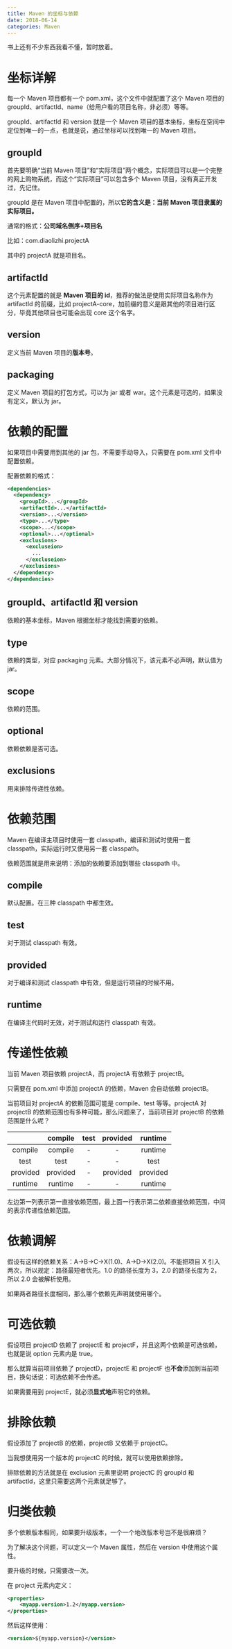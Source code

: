 ```yaml
---
title: Maven 的坐标与依赖
date: 2018-06-14
categories: Maven
---
```


书上还有不少东西我看不懂，暂时放着。

<!--more-->



# 坐标详解

每一个 Maven 项目都有一个 pom.xml，这个文件中就配置了这个 Maven 项目的 groupId、artifactId、name（给用户看的项目名称，非必须）等等。

groupId、artifactId 和 version 就是一个 Maven 项目的基本坐标，坐标在空间中定位到唯一的一点，也就是说，通过坐标可以找到唯一的 Maven 项目。

## groupId

首先要明确“当前 Maven 项目”和“实际项目”两个概念，实际项目可以是一个完整的网上购物系统，而这个“实际项目”可以包含多个 Maven 项目，没有真正开发过，先记住。

groupId 是在 Maven 项目中配置的，所以**它的含义是：当前 Maven 项目隶属的实际项目。**

通常的格式：**公司域名倒序+项目名**

比如：com.diaolizhi.projectA

其中的 projectA 就是项目名。

## artifactId

这个元素配置的就是 **Maven 项目的 id**，推荐的做法是使用实际项目名称作为 artifactId 的前缀，比如 projectA-core，加前缀的意义是跟其他的项目进行区分，毕竟其他项目也可能会出现 core 这个名字。

## version

定义当前 Maven 项目的**版本号**。

## packaging

定义 Maven 项目的打包方式，可以为 jar 或者 war。这个元素是可选的，如果没有定义，默认为 jar。



# 依赖的配置

如果项目中需要用到其他的 jar 包，不需要手动导入，只需要在 pom.xml 文件中配置依赖。

配置依赖的格式：

```xml
<dependencies>
  <dependency>
    <groupId>...</groupId>
    <artifactId>...</artifactId>
    <version>...</version>
    <type>...</type>
    <scope>...</scope>
    <optional>...</optional>
    <exclusions>
      <excluseion>
        ...
      </excluseion>
    </exclusions>
  </dependency>
</dependencies>
```

## groupId、artifactId 和 version

依赖的基本坐标，Maven 根据坐标才能找到需要的依赖。

## type

依赖的类型，对应 packaging 元素。大部分情况下，该元素不必声明，默认值为 jar。

## scope

依赖的范围。

## optional

依赖依赖是否可选。

## exclusions

用来排除传递性依赖。



# 依赖范围

Maven 在编译主项目时使用一套 classpath，编译和测试时使用一套 classpath，实际运行时又使用另一套 classpath。

依赖范围就是用来说明：添加的依赖要添加到哪些 classpath 中。

## compile

默认配置。在三种 classpath 中都生效。

## test

对于测试 classpath 有效。

## provided

对于编译和测试 classpath 中有效，但是运行项目的时候不用。

## runtime

在编译主代码时无效，对于测试和运行 classpath 有效。



# 传递性依赖

当前 Maven 项目依赖 projectA，而 projectA 有依赖于 projectB。

只需要在 pom.xml 中添加 projectA 的依赖，Maven 会自动依赖 projectB。

当前项目对 projectA 的依赖范围可能是 compile、test 等等。projectA 对 projectB 的依赖范围也有多种可能，那么问题来了，当前项目对 projectB 的依赖范围是什么呢？



|          | compile  | test | provided | runtime  |
| :------: | :------: | :--: | :------: | :------: |
| compile  | compile  |  -   |    -     | runtime  |
|   test   |   test   |  -   |    -     |   test   |
| provided | provided |  -   | provided | provided |
| runtime  | runtime  |  -   |    -     | runtime  |

左边第一列表示第一直接依赖范围，最上面一行表示第二依赖直接依赖范围，中间的表示传递性依赖范围。



# 依赖调解

假设有这样的依赖关系：A->B->C->X(1.0)、A->D->X(2.0)。不能把项目 X 引入两次，所以规定：路径最短者优先。1.0 的路径长度为 3，2.0 的路径长度为 2，所以 2.0 会被解析使用。

如果两者路径长度相同，那么哪个依赖先声明就使用哪个。



# 可选依赖

假设项目 projectD 依赖了 projectE 和 projectF，并且这两个依赖是可选依赖，也就是说 option 元素内是 true。

那么就算当前项目依赖了 projectD，projectE 和 projectF 也**不会**添加到当前项目，换句话说：可选依赖不会传递。

如果需要用到 projectE，就必须**显式地**声明它的依赖。



# 排除依赖

假设添加了 projectB 的依赖，projectB 又依赖于 projectC。

当我想使用另一个版本的 projectC 的时候，就可以使用依赖排除。

排除依赖的方法就是在 exclusion 元素里说明 projectC 的 groupId 和 artifactId，这里只需要这两个元素就足够了。 



# 归类依赖

多个依赖版本相同，如果要升级版本，一个一个地改版本号岂不是很麻烦？

为了解决这个问题，可以定义一个 Maven 属性，然后在 version 中使用这个属性。

要升级的时候，只需要改一次。

在 project 元素内定义：

```xml
<properties>
	<myapp.version>1.2</myapp.version>
</properties>
```

然后这样使用：

```xml
<version>${myapp.version}</version>
```


